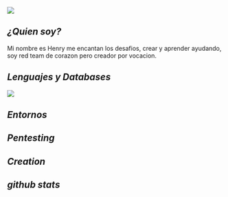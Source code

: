 ![](https://github.com/sularhen/sularhen/blob/main/BannerReadMe.gif)

## ***¿Quien soy?***
Mi nombre es Henry me encantan los desafios, crear y aprender ayudando, soy red team de corazon pero creador por vocacion.

## ***Lenguajes y Databases***
<img src="{https://img.shields.io/badge/HTML5-E34F26?style=for-the-badge&logo=html5&logoColor=white}" />


## ***Entornos***


## ***Pentesting***


## ***Creation***


## ***github stats***
